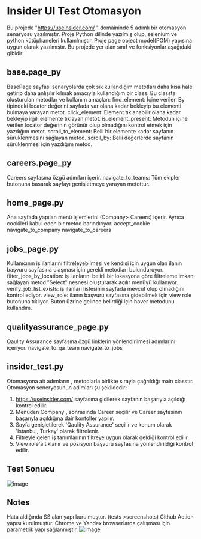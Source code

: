 # Insider UI Test Otomasyon
Bu projede "https://useinsider.com/ " domaininde 5 adımlı bir otomasyon senaryosu yazılmıştır. Proje Python dilinde yazılmış olup, selenium ve python kütüphaneleri kullanılmıştır. Proje page object model(POM) yapısına uygun olarak yazılmıştır. Bu projede yer alan sınıf ve fonksiyonlar aşağıdaki gibidir:
## base.page_py
BasePage sayfası senaryolarda çok sık kullandığım metotları daha kısa hale getirip daha anlışılır kılmak amacıyla kullandığım bir class. Bu classta oluşturulan metodlar ve kullanım amaçları:
find_element: İçine verilen By tipindeki locator değerini sayfada var olana kadar bekleyip bu elementi bulmaya yarayan metot.
click_element: Element tıklanabilir olana kadar bekleyip ilgili elemente tıklayan metot.
is_element_present: Metodun içine verilen locator değerinin görünür olup olmadığını kontrol etmek için yazdığım metot.
scroll_to_element: Belli bir elemente kadar sayfanın sürüklenmesini sağlayan metod.
scroll_by: Belli değerlerde sayfanın sürüklenmesi için yazdığım metod.
## careers.page_py
Careers sayfasına özgü adımları içerir.
navigate_to_teams: Tüm ekipler butonuna basarak sayfayı genişletmeye yarayan metottur.
## home_page.py
Ana sayfada yapılan menü işlemlerini (Company> Careers) içerir. Ayrıca cookileri kabul eden bir metod barındırıyor.
accept_cookie
navigate_to_company
navigate_to_careers
## jobs_page.py
Kullanıcının iş ilanlarını filtreleyebilmesi ve kendisi için uygun olan ilanın başvuru sayfasına ulaşması için gerekli metodları bulunduruyor.
filter_jobs_by_location: iş ilanlarını belirli bir lokasyona göre filtreleme imkanı sağlayan metod."Select" nesnesi oluşturarak açılır menüyü kullanıyor.
verify_job_list_exists: iş ilanları listesinin sayfada mevcut olup olmadığını kontrol ediyor.
view_role: ilanın başvuru sayfasına gidebilmek için view role butonuna tıklıyor. Buton üzrine gelince belirdiği için hover metodunu kullandım.
## qualityassurance_page.py
Qaulity Assurance sayfasına özgü linklerin yönlendirilmesi adımlarını içeriyor.
navigate_to_qa_team
navigate_to_jobs
## insider_test.py
Otomasyona ait adımların , metodlarla birlikte sırayla çağrıldığı main classtır. Otomasyon seneryosunun adımları şu şekildedir:
1.  https://useinsider.com/ sayfasına gidilerek sayfanın başarıyla açıldığı kontrol edilir.
2.  Menüden Company , sonrasında Career seçilir ve Career sayfasının başarıyla açıldığına dair kontoller yapılır.
3.  Sayfa genişletilerek 'Qaulity Assurance' seçilir ve konum olarak 'Istanbul, Turkey' olarak filtrelenir.
4.  Filtreyle gelen iş tanımlarının filtreye uygun olarak geldiği kontrol edilir.
5.  View role'a tıklanır ve pozisyon başvuru sayfasına yönlendirildiği kontrol edilir.
## Test Sonucu
![image](https://github.com/user-attachments/assets/177abda4-194a-4380-aafb-401ec2eac07e)
## Notes
Hata aldığında SS alan yapı kurulmuştur. (tests >screenshots)
Github Action yapısı kurulmuştur.
Chrome ve Yandex browserlarda çalışması için parametrik yapı sağlanmıştır.
![image](https://github.com/user-attachments/assets/e59c09fc-3331-4881-ba37-0bc30c71862d)



                                                              
